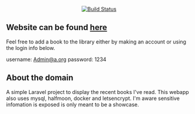 
<p align="center">
<a href="https://books.jaden.services/book"><img src="https://i.ibb.co/NmqbYc8/the-domain.png" alt="Build Status"></a>
</p>

## Website can be found [here](https://books.jaden.services/book)

Feel free to add a book to the library either by making an account or using the login info below.

username: Admin@a.org
password: 1234

## About the domain

A simple Laravel project to display the recent books I've read. This webapp also uses mysql, halfmoon, docker and letsencrypt.
I'm aware sensitive infomation is exposed is only meant to be a showcase. 
